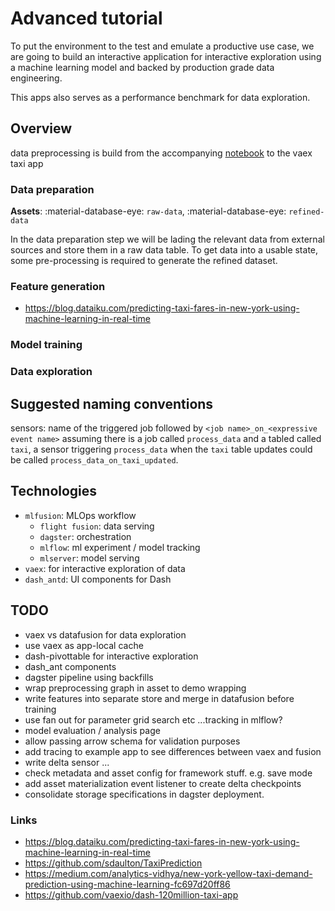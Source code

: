 # Advanced tutorial

To put the environment to the test and emulate a productive use case, we are going to
build an interactive application for interactive exploration using a machine learning
model and backed by production grade data engineering.

This apps also serves as a performance benchmark for data exploration.

## Overview

data preprocessing is build from the accompanying [notebook](https://nbviewer.org/github/vaexio/dash-117million-taxi-app/blob/master/Prepare-taxi-data.ipynb)
to the vaex taxi app

### Data preparation

**Assets**: :material-database-eye: `raw-data`, :material-database-eye: `refined-data`

In the data preparation step we will be lading the relevant data from external sources
and store them in a raw data table. To get data into a usable state, some pre-processing
is required to generate the refined dataset.

### Feature generation

- https://blog.dataiku.com/predicting-taxi-fares-in-new-york-using-machine-learning-in-real-time

### Model training

### Data exploration

## Suggested naming conventions

sensors: name of the triggered job followed by `<job name>_on_<expressive event name>`
assuming there is a job called `process_data` and a tabled called `taxi`, a sensor
triggering `process_data` when the `taxi` table updates could be called `process_data_on_taxi_updated`.

## Technologies

- `mlfusion`: MLOps workflow
  - `flight fusion`: data serving
  - `dagster`: orchestration
  - `mlflow`: ml experiment / model tracking
  - `mlserver`: model serving
- `vaex`: for interactive exploration of data
- `dash_antd`: UI components for Dash

## TODO

- vaex vs datafusion for data exploration
- use vaex as app-local cache
- dash-pivottable for interactive exploration
- dash_ant components
- dagster pipeline using backfills
- wrap preprocessing graph in asset to demo wrapping
- write features into separate store and merge in datafusion before training
- use fan out for parameter grid search etc ...tracking in mlflow?
- model evaluation / analysis page
- allow passing arrow schema for validation purposes
- add tracing to example app to see differences between vaex and fusion
- write delta sensor ...
- check metadata and asset config for framework stuff. e.g. save mode
- add asset materialization event listener to create delta checkpoints
- consolidate storage specifications in dagster deployment.

### Links

- https://blog.dataiku.com/predicting-taxi-fares-in-new-york-using-machine-learning-in-real-time
- https://github.com/sdaulton/TaxiPrediction
- https://medium.com/analytics-vidhya/new-york-yellow-taxi-demand-prediction-using-machine-learning-fc697d20ff86
- https://github.com/vaexio/dash-120million-taxi-app
